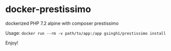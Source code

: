 # docker-prestissimo
dockerized PHP 7.2 alpine with composer prestissimo

Usage:
`docker run --rm -v path/to/app:/app gsingh1/prestissimo install`

Enjoy!
